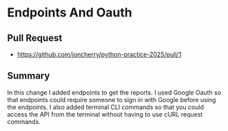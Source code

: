 # Endpoints And Oauth

## Pull Request

- https://github.com/joncherry/python-practice-2025/pull/1

## Summary

In this change I added endpoints to get the reports. I used Google Oauth so that endpoints could require someone to sign in with Google before using the endpoints. I also added terminal CLI commands so that you could access the API from the terminal without having to use cURL request commands.
